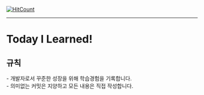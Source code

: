 
[![HitCount](http://hits.dwyl.io/junwoo45/TIL.svg)](http://hits.dwyl.io/junwoo45/TIL)

<hr>
<h1>Today I Learned!</h1>

<h2>규칙</h2>
- 개발자로서 꾸준한 성장을 위해 학습경험을 기록합니다.<br>
- 의미없는 커밋은 지양하고 모든 내용은 직접 작성합니다.

